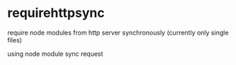 # requirehttpsync
require node modules from http server synchronously (currently only single files)

using node module sync request
